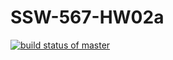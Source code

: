 # SSW-567-HW02a
[![build status of master](https://travis-ci.org/kylem195/SSW-567-HW02a.svg?branch=master)](https://travis-ci.org/kylem195/SSW-567-HW02a)
